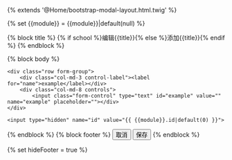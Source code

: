 {% extends '@Home/bootstrap-modal-layout.html.twig' %}

{% set {{module}} = {{module}}|default(null) %}


{% block title %}
{% if school %}编辑{{title}}{% else %}添加{{title}}{% endif %}
{% endblock %}

{% block body %}

<form class="form-horizontal" id="{{module}}-form"
      {% if {{module}}.id == 0 %}
      action="{{ U('{{app}}/{{module}}/create') }}"
      {% else %}
      action="{{ U('{{app}}/{{module}}/update') }}"
      {% endif %}
      method="post">

	<div class="row form-group">
		<div class="col-md-3 control-label"><label for="name">example</label></div>
		<div class="col-md-8 controls">
			<input class="form-control" type="text" id="example" value="" name="example" placeholder=""></div>
	</div>

	<input type="hidden" name="id" value="{{ {{module}}.id|default(0) }}">
</form>

<script type="text/javascript">
	app.load('{{module}}/create-modal')
</script>

{% endblock %}
{% block footer %}
<button type="button" class="btn btn-link" data-dismiss="modal" id="cancel-btn">取消</button>
<button id="{{module}}-save-btn" data-submiting-text="正在提交" type="submit" class="btn btn-primary" data-toggle="form-submit" data-target="#{{module}}-form">保存</button>
{% endblock %}

{% set hideFooter = true %}